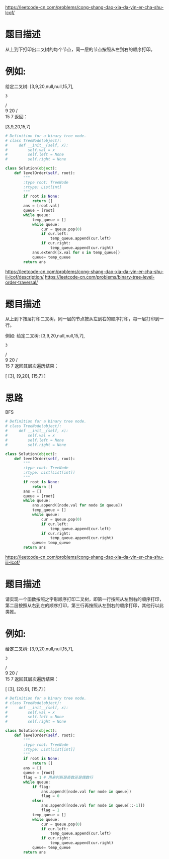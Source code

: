 https://leetcode-cn.com/problems/cong-shang-dao-xia-da-yin-er-cha-shu-lcof/
# 题目描述
从上到下打印出二叉树的每个节点，同一层的节点按照从左到右的顺序打印。

# 例如:
给定二叉树: [3,9,20,null,null,15,7],

    3
   / \
  9  20
    /  \
   15   7
返回：

[3,9,20,15,7]

```python
# Definition for a binary tree node.
# class TreeNode(object):
#     def __init__(self, x):
#         self.val = x
#         self.left = None
#         self.right = None

class Solution(object):
    def levelOrder(self, root):
        """
        :type root: TreeNode
        :rtype: List[int]
        """
        if root is None:
            return []
        ans = [root.val]
        queue = [root]
        while queue:
            temp_queue = []
            while queue:
                cur = queue.pop(0)
                if cur.left:
                    temp_queue.append(cur.left)
                if cur.right:
                    temp_queue.append(cur.right)
            ans.extend([x.val for x in temp_queue])
            queue= temp_queue
        return ans
```

https://leetcode-cn.com/problems/cong-shang-dao-xia-da-yin-er-cha-shu-ii-lcof/description/
https://leetcode-cn.com/problems/binary-tree-level-order-traversal/

# 题目描述
从上到下按层打印二叉树，同一层的节点按从左到右的顺序打印，每一层打印到一行。

例如:
给定二叉树: [3,9,20,null,null,15,7],

    3
   / \
  9  20
    /  \
   15   7
返回其层次遍历结果：

[
  [3],
  [9,20],
  [15,7]
]
 
# 思路
BFS
```python
# Definition for a binary tree node.
# class TreeNode(object):
#     def __init__(self, x):
#         self.val = x
#         self.left = None
#         self.right = None

class Solution(object):
    def levelOrder(self, root):
        """
        :type root: TreeNode
        :rtype: List[List[int]]
        """
        if root is None:
            return []
        ans = []
        queue = [root]
        while queue:
            ans.append([node.val for node in queue])
            temp_queue = []
            while queue:
                cur = queue.pop(0)
                if cur.left:
                    temp_queue.append(cur.left)
                if cur.right:
                    temp_queue.append(cur.right)
            queue= temp_queue
        return ans
```
https://leetcode-cn.com/problems/cong-shang-dao-xia-da-yin-er-cha-shu-iii-lcof/
# 题目描述
请实现一个函数按照之字形顺序打印二叉树，即第一行按照从左到右的顺序打印，第二层按照从右到左的顺序打印，第三行再按照从左到右的顺序打印，其他行以此类推。

# 例如:
给定二叉树: [3,9,20,null,null,15,7],

    3
   / \
  9  20
    /  \
   15   7
返回其层次遍历结果：

[
  [3],
  [20,9],
  [15,7]
]

```python
# Definition for a binary tree node.
# class TreeNode(object):
#     def __init__(self, x):
#         self.val = x
#         self.left = None
#         self.right = None

class Solution(object):
    def levelOrder(self, root):
        """
        :type root: TreeNode
        :rtype: List[List[int]]
        """
        if root is None:
            return []
        ans = []
        queue = [root]
        flag = 1 # 用来判断是奇数还是偶数行
        while queue:
            if flag:
                ans.append([node.val for node in queue])
                flag = 0
            else:
                ans.append([node.val for node in queue[::-1]])
                flag = 1
            temp_queue = []
            while queue:
                cur = queue.pop(0)
                if cur.left:
                    temp_queue.append(cur.left)
                if cur.right:
                    temp_queue.append(cur.right)
            queue= temp_queue
        return ans
```